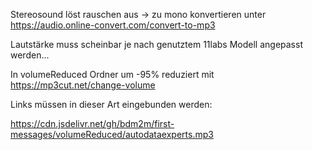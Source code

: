 Stereosound löst rauschen aus -> zu mono konvertieren unter https://audio.online-convert.com/convert-to-mp3

Lautstärke muss scheinbar je nach genutztem 11labs Modell angepasst werden...

In volumeReduced Ordner um -95% reduziert mit https://mp3cut.net/change-volume

Links müssen in dieser Art eingebunden werden: 

https://cdn.jsdelivr.net/gh/bdm2m/first-messages/volumeReduced/autodataexperts.mp3

